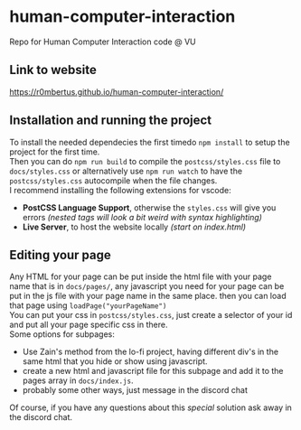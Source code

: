 # human-computer-interaction
Repo for Human Computer Interaction code @ VU

## Link to website
https://r0mbertus.github.io/human-computer-interaction/

## Installation and running the project
To install the needed dependecies the first timedo `npm install` to setup the 
project for the first time.  
Then you can do `npm run build` to compile the `postcss/styles.css` file to 
`docs/styles.css` or alternatively use `npm run watch` to have the 
`postcss/styles.css` autocompile when the file changes.  
I recommend installing the following extensions for vscode:
* **PostCSS Language Support**, otherwise the `styles.css` will give you errors
*(nested tags will look a bit weird with syntax highlighting)*
* **Live Server**, to host the website locally *(start on index.html)*

## Editing your page
Any HTML for your page can be put inside the html file with your page name that
is in `docs/pages/`, any javascript you need for your page can be put in the js
file with your page name in the same place. then you can load that page 
using `loadPage("yourPageName")`  
You can put your css in `postcss/styles.css`, just create a selector of your 
id and put all your page specific css in there.  
Some options for subpages:
* Use Zain's method from the lo-fi project, having different div's in the same
html that you hide or show using javascript.
* create a new html and javascript file for this subpage and add it to the pages
array in `docs/index.js`.
* probably some other ways, just message in the discord chat

Of course, if you have any questions about this *special* solution ask away in
the discord chat.
